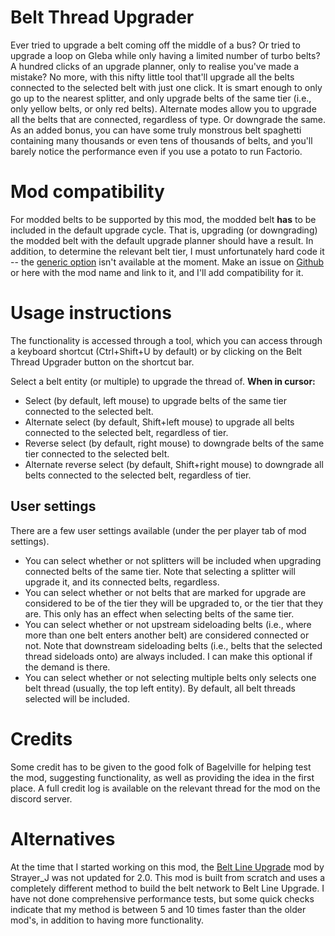 # Belt Thread Upgrader
Ever tried to upgrade a belt coming off the middle of a bus? Or tried to upgrade a loop on Gleba while only having a limited number of turbo belts? A hundred clicks of an upgrade planner, only to realise you've made a mistake? No more, with this nifty little tool that'll upgrade all the belts connected to the selected belt with just one click. It is smart enough to only go up to the nearest splitter, and only upgrade belts of the same tier (i.e., only yellow belts, or only red belts). Alternate modes allow you to upgrade all the belts that are connected, regardless of type. Or downgrade the same. As an added bonus, you can have some truly monstrous belt spaghetti containing many thousands or even tens of thousands of belts, and you'll barely notice the performance even if you use a potato to run Factorio.

# Mod compatibility
For modded belts to be supported by this mod, the modded belt **has** to be included in the default upgrade cycle. That is, upgrading (or downgrading) the modded belt with the default upgrade planner should have a result. In addition, to determine the relevant belt tier, I must unfortunately hard code it -- the [generic option](https://forums.factorio.com/viewtopic.php?t=126686) isn't available at the moment. Make an issue on [Github](https://github.com/Pietersielie/BeltUpgrader) or here with the mod name and link to it, and I'll add compatibility for it.

# Usage instructions
The functionality is accessed through a tool, which you can access through a keyboard shortcut (Ctrl+Shift+U by default) or by clicking on the Belt Thread Upgrader button on the shortcut bar.

Select a belt entity (or multiple) to upgrade the thread of.
**When in cursor:**
  - Select (by default, left mouse) to upgrade belts of the same tier connected to the selected belt.
  - Alternate select (by default, Shift+left mouse) to upgrade all belts connected to the selected belt, regardless of tier.
  - Reverse select (by default, right mouse) to downgrade belts of the same tier connected to the selected belt.
  - Alternate reverse select (by default, Shift+right mouse) to downgrade all belts connected to the selected belt, regardless of tier.

## User settings
There are a few user settings available (under the per player tab of mod settings).
  - You can select whether or not splitters will be included when upgrading connected belts of the same tier. Note that selecting a splitter will upgrade it, and its connected belts, regardless.
  - You can select whether or not belts that are marked for upgrade are considered to be of the tier they will be upgraded to, or the tier that they are. This only has an effect when selecting belts of the same tier.
  - You can select whether or not upstream sideloading belts (i.e., where more than one belt enters another belt) are considered connected or not. Note that downstream sideloading belts (i.e., belts that the selected thread sideloads onto) are always included. I can make this optional if the demand is there.
  - You can select whether or not selecting multiple belts only selects one belt thread (usually, the top left entity). By default, all belt threads selected will be included.

# Credits
Some credit has to be given to the good folk of Bagelville for helping test the mod, suggesting functionality, as well as providing the idea in the first place. A full credit log is available on the relevant thread for the mod on the discord server.

# Alternatives
At the time that I started working on this mod, the [Belt Line Upgrade](https://mods.factorio.com/mod/BeltLineUpgrade) mod by Strayer_J was not updated for 2.0. This mod is built from scratch and uses a completely different method to build the belt network to Belt Line Upgrade. I have not done comprehensive performance tests, but some quick checks indicate that my method is between 5 and 10 times faster than the older mod's, in addition to having more functionality.
